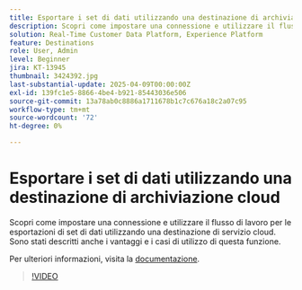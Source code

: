 ```yaml
---
title: Esportare i set di dati utilizzando una destinazione di archiviazione cloud
description: Scopri come impostare una connessione e utilizzare il flusso di lavoro per le esportazioni di set di dati utilizzando una destinazione di servizio cloud.
solution: Real-Time Customer Data Platform, Experience Platform
feature: Destinations
role: User, Admin
level: Beginner
jira: KT-13945
thumbnail: 3424392.jpg
last-substantial-update: 2025-04-09T00:00:00Z
exl-id: 139fc1e5-8866-4be4-b921-85443036e506
source-git-commit: 13a78ab0c8886a1711678b1c7c676a18c2a07c95
workflow-type: tm+mt
source-wordcount: '72'
ht-degree: 0%

---
```


# Esportare i set di dati utilizzando una destinazione di archiviazione cloud

Scopri come impostare una connessione e utilizzare il flusso di lavoro per le esportazioni di set di dati utilizzando una destinazione di servizio cloud. Sono stati descritti anche i vantaggi e i casi di utilizzo di questa funzione.

Per ulteriori informazioni, visita la [documentazione](https://experienceleague.adobe.com/it/docs/experience-platform/destinations/ui/activate/export-datasets).

>[!VIDEO](https://video.tv.adobe.com/v/3424392/?learn=on&enablevpops)
